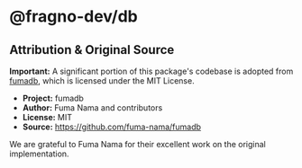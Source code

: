 # @fragno-dev/db

## Attribution & Original Source

**Important:** A significant portion of this package's codebase is adopted from
[fumadb](https://github.com/fuma-nama/fumadb), which is licensed under the MIT License.

- **Project:** fumadb
- **Author:** Fuma Nama and contributors
- **License:** MIT
- **Source:** https://github.com/fuma-nama/fumadb

We are grateful to Fuma Nama for their excellent work on the original implementation.

